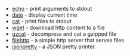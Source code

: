 
* [echo](echo) - print arguments to stdout
* [date](date) - display current time
* [cat](cat) - print files to stdout
* [wget](wget) - download http content to a file
* [gzcat](gzcat) - decompress and cat a gzipped file
* [filehttp](filehttp) - a simple http server that serves files
* [jsonpretty](jsonpretty) - a JSON pretty printer.
